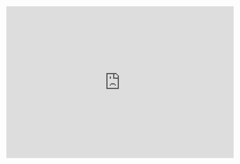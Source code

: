 <iframe style="width:100%;height:auto;min-width:600px;min-height:400px;" src="https://star-history.com/embed?secret=#slugish/slugish&Date" frameBorder="0"></iframe>
